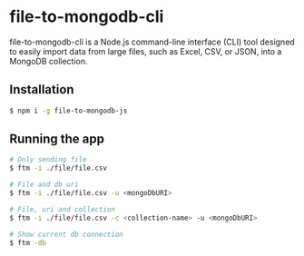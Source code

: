 # file-to-mongodb-cli

file-to-mongodb-cli is a Node.js command-line interface (CLI) tool designed to easily import data from large files, such as Excel, CSV, or JSON, into a MongoDB collection.

## Installation

```bash
$ npm i -g file-to-mongodb-js
```

## Running the app

```bash
# Only sending file
$ ftm -i ./file/file.csv

# File and db uri
$ ftm -i ./file/file.csv -u <mongoDbURI>

# File, uri and collection
$ ftm -i ./file/file.csv -c <collection-name> -u <mongoDbURI>

# Show current db connection
$ ftm -db
```
